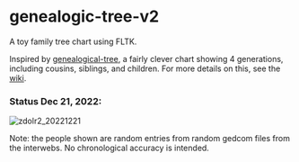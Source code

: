 # genealogic-tree-v2

A toy family tree chart using FLTK. 

Inspired by [genealogical-tree](https://github.com/wandagarbocz/genealogical-tree), a fairly clever chart showing 4 generations, including
cousins, siblings, and children. For more details on this, see the [wiki](https://github.com/fire-eggs/genealogic-tree-v2/wiki/%22Drzewo-genealogiczne%22---the-inspiration).


### Status Dec 21, 2022:

![zdolr2_20221221](https://user-images.githubusercontent.com/9809727/208931183-c960c980-118e-4a13-8dba-3623c5431bbf.png)

Note: the people shown are random entries from random gedcom files from the interwebs. No chronological accuracy is intended.
